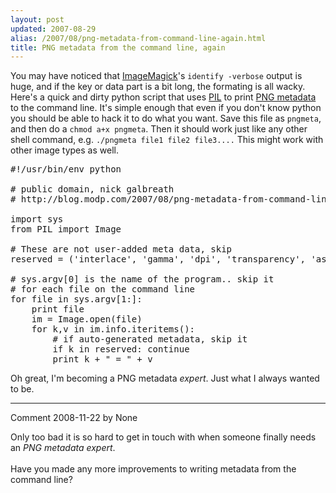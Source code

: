 ```yaml
---
layout: post
updated: 2007-08-29
alias: /2007/08/png-metadata-from-command-line-again.html
title: PNG metadata from the command line, again
---
```

<p>You may have noticed that <a href="http://www.imagemagick.org/script/index.php">ImageMagick</a>'s <code>identify -verbose</code> output is huge, and if the key or data part is a bit long, the formating is all wacky.  Here's a quick and dirty python script that uses <a href="http://www.pythonware.com/products/pil/">PIL</a> to print <a href="http://www.libpng.org/pub/png/spec/1.2/PNG-Chunks.html#C.Anc-text">PNG metadata</a> to the command line.  It's simple enough that even if you don't know python you should be able to hack it to do what you want.  Save this file as <code>pngmeta</code>, and then do a <code>chmod a+x pngmeta</code>.  Then it should work just like any other shell command, e.g. <code>./pngmeta file1 file2 file3....</code>  This might work with other image types as well.</p>

<pre>
#!/usr/bin/env python                                                                                                                   

# public domain, nick galbreath
# http://blog.modp.com/2007/08/png-metadata-from-command-line-again.html

import sys
from PIL import Image

# These are not user-added meta data, skip                                                                                              
reserved = ('interlace', 'gamma', 'dpi', 'transparency', 'aspect')

# sys.argv[0] is the name of the program.. skip it                                                                                      
# for each file on the command line
for file in sys.argv[1:]:
    print file
    im = Image.open(file)
    for k,v in im.info.iteritems():
        # if auto-generated metadata, skip it
        if k in reserved: continue
        print k + " = " + v
</pre>

<p>Oh great, I'm becoming a PNG metadata <i>expert</i>.  Just what I always wanted to be.</p>

*****
Comment 2008-11-22 by None

Only too bad it is so hard to get in touch with when someone finally needs an <I>PNG metadata expert</I>.<BR/><BR/>Have you made any more improvements to writing metadata from the command line?
